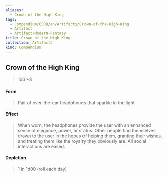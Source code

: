```yaml
---
aliases:
  - Crown of the High King
tags:
  - Compendium/CSRD/en/Artifacts/Crown-of-the-High-King
  - Artifact
  - Artifact/Modern-Fantasy
title: Crown of the High King
collection: Artifacts
kind: Compendium
---
```

## Crown of the High King
>1d6 +3
#### Form
> Pair of over-the-ear headphones that sparkle in the light 

#### Effect
> When worn, the headphones provide the user with an enhanced sense of elegance, power, or status. Other people find themselves drawn to the user in the hopes of helping them, granting their wishes, and treating them like the royalty they obviously are. All social interactions are eased. 
#### Depletion 
>1 in 1d00 (roll each day)


